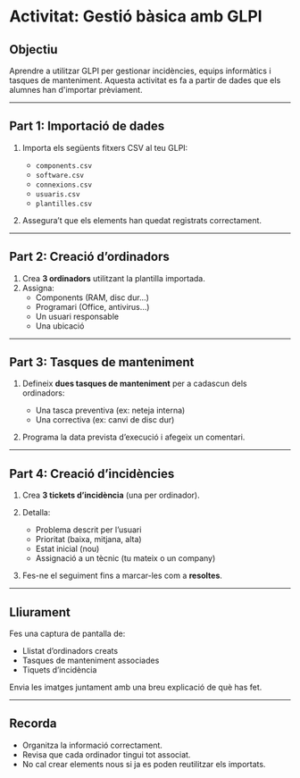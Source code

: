 # Activitat: Gestió bàsica amb GLPI

## Objectiu

Aprendre a utilitzar GLPI per gestionar incidències, equips informàtics i tasques de manteniment. Aquesta activitat es fa a partir de dades que els alumnes han d'importar prèviament.

---

## Part 1: Importació de dades

1. Importa els següents fitxers CSV al teu GLPI:
   - `components.csv`
   - `software.csv`
   - `connexions.csv`
   - `usuaris.csv`
   - `plantilles.csv`

2. Assegura’t que els elements han quedat registrats correctament.

---

## Part 2: Creació d’ordinadors

1. Crea **3 ordinadors** utilitzant la plantilla importada.
2. Assigna:
   - Components (RAM, disc dur…)
   - Programari (Office, antivirus…)
   - Un usuari responsable
   - Una ubicació

---

## Part 3: Tasques de manteniment

1. Defineix **dues tasques de manteniment** per a cadascun dels ordinadors:
   - Una tasca preventiva (ex: neteja interna)
   - Una correctiva (ex: canvi de disc dur)

2. Programa la data prevista d’execució i afegeix un comentari.

---

## Part 4: Creació d’incidències

1. Crea **3 tickets d’incidència** (una per ordinador).
2. Detalla:
   - Problema descrit per l’usuari
   - Prioritat (baixa, mitjana, alta)
   - Estat inicial (nou)
   - Assignació a un tècnic (tu mateix o un company)

3. Fes-ne el seguiment fins a marcar-les com a **resoltes**.

---

## Lliurament

Fes una captura de pantalla de:
- Llistat d’ordinadors creats
- Tasques de manteniment associades
- Tiquets d’incidència

Envia les imatges juntament amb una breu explicació de què has fet.

---

## Recorda

- Organitza la informació correctament.
- Revisa que cada ordinador tingui tot associat.
- No cal crear elements nous si ja es poden reutilitzar els importats.


